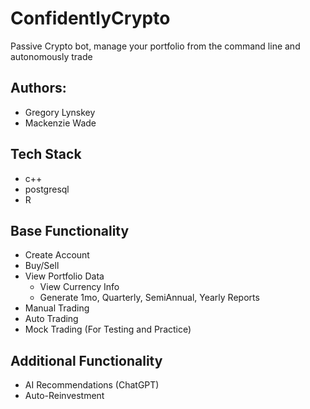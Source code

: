 # ConfidentlyCrypto
Passive Crypto bot, manage your portfolio from the command line and autonomously trade

## Authors:
- Gregory Lynskey
- Mackenzie Wade

## Tech Stack
- c++
- postgresql
- R

## Base Functionality
- Create Account
- Buy/Sell
- View Portfolio Data
  - View Currency Info
  - Generate 1mo, Quarterly, SemiAnnual, Yearly Reports
- Manual Trading
- Auto Trading
- Mock Trading (For Testing and Practice)

## Additional Functionality
- AI Recommendations (ChatGPT)
- Auto-Reinvestment
